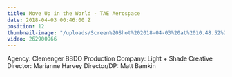 ```yaml
---
title: Move Up in the World - TAE Aerospace
date: 2018-04-03 00:46:00 Z
position: 12
thumbnail-image: "/uploads/Screen%20Shot%202018-04-03%20at%2010.48.52%20am.png"
video: 262900966
---
```


Agency: Clemenger BBDO
Production Company: Light + Shade
Creative Director: Marianne Harvey
Director/DP: Matt Bamkin 